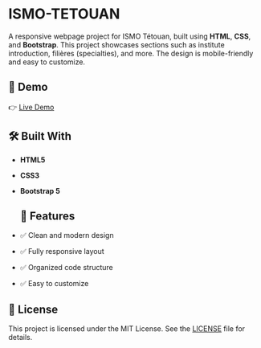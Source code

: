 # ISMO-TETOUAN
A responsive webpage project for ISMO Tétouan, built using **HTML**, **CSS**, and **Bootstrap**. This project showcases sections such as institute introduction, filières (specialties), and more. The design is mobile-friendly and easy to customize.
## 🚀 Demo

👉 [Live Demo](https://your-demo-link.com)  

## 🛠️ Built With 
- **HTML5**
- **CSS3**
- **Bootstrap 5**

  ## 🎯 Features
- ✅ Clean and modern design
- ✅ Fully responsive layout
- ✅ Organized code structure
- ✅ Easy to customize

## 📄 License

This project is licensed under the MIT License. See the [LICENSE](LICENSE) file for details.

